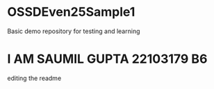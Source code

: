 # OSSDEven25Sample1
Basic demo repository for testing and learning


# I AM SAUMIL GUPTA 22103179 B6


editing the readme